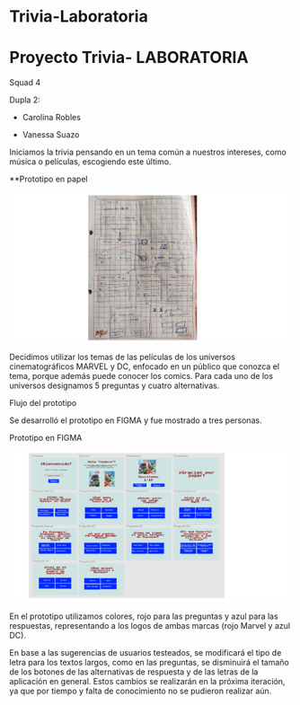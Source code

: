 # Trivia-Laboratoria
# Proyecto Trivia- LABORATORIA <L>
  Squad 4
  
  
   Dupla 2: 
   
   - Carolina Robles 
   
   - Vanessa Suazo
   
   Iniciamos la trivia pensando en un tema común a nuestros intereses, como música o películas, escogiendo este último.
   
   **Prototipo en papel
   
   ![Prototipo en papel](https://github.com/CaroRo451/Trivia-Laboratoria/blob/main/Prototipo%20en%20papel.png)
   
   Decidimos utilizar los temas de las películas de los universos cinematográficos MARVEL y DC, enfocado en un público que conozca el tema, porque además puede conocer los comics. Para cada uno de los universos designamos 5 preguntas y cuatro alternativas.
   
   Flujo del prototipo
   
   Se desarrolló el prototipo en FIGMA y fue mostrado a tres personas.
   
   Prototipo en FIGMA
   
   ![Prototipo en FIGMA](https://github.com/CaroRo451/Trivia-Laboratoria/blob/main/Prototipo%20FIGMA.png)
   
   En el prototipo utilizamos colores, rojo para las preguntas y azul para las respuestas, representando a los logos de ambas marcas (rojo Marvel y azul DC).
   
   En base a las sugerencias de usuarios testeados, se modificará el tipo de letra para los textos largos, como en las preguntas, se disminuirá el tamaño de los botones de las alternativas de respuesta y de las letras de la aplicación en general. Estos cambios se realizarán en la próxima iteración, ya que por tiempo y falta de conocimiento no se pudieron realizar aún.
   

